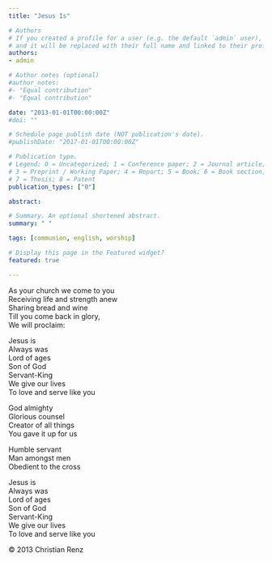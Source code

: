 ```yaml
---  
title: "Jesus Is"

# Authors
# If you created a profile for a user (e.g. the default `admin` user), write the username (folder name) here 
# and it will be replaced with their full name and linked to their profile.
authors:
- admin

# Author notes (optional)
#author_notes:
#- "Equal contribution"
#- "Equal contribution"

date: "2013-01-01T00:00:00Z"
#doi: ""

# Schedule page publish date (NOT publication's date).
#publishDate: "2017-01-01T00:00:00Z"

# Publication type.
# Legend: 0 = Uncategorized; 1 = Conference paper; 2 = Journal article;
# 3 = Preprint / Working Paper; 4 = Report; 5 = Book; 6 = Book section;
# 7 = Thesis; 8 = Patent
publication_types: ["0"]

abstract: 

# Summary. An optional shortened abstract.
summary: " "

tags: [communion, english, worship]

# Display this page in the Featured widget?
featured: true

---
```


As your church we come to you  
Receiving life and strength anew  
Sharing bread and wine  
Till you come back in glory,  
We will proclaim:  

Jesus is  
Always was  
Lord of ages  
Son of God  
Servant-King  
We give our lives  
To love and serve like you  

God almighty  
Glorious counsel  
Creator of all things  
You gave it up for us  

Humble servant  
Man amongst men  
Obedient to the cross  

Jesus is  
Always was  
Lord of ages  
Son of God  
Servant-King  
We give our lives  
To love and serve like you  

© 2013 Christian Renz
